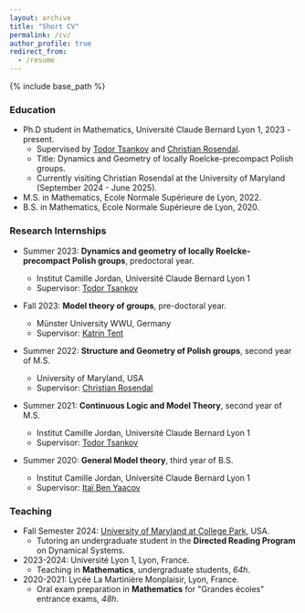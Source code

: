 ```yaml
---
layout: archive
title: "Short CV"
permalink: /cv/
author_profile: true
redirect_from:
  - /resume
---
```


{% include base_path %}

### Education

* Ph.D student in Mathematics, Université Claude Bernard Lyon 1, 2023 - present.
  * Supervised by [Todor Tsankov](http://www.math.jussieu.fr/~todor/) and [Christian Rosendal](https://sites.google.com/view/christian-rosendal).
  * Title: Dynamics and Geometry of locally Roelcke-precompact Polish groups.
  * Currently visiting Christian Rosendal at the University of Maryland (September 2024 - June 2025).
* M.S. in Mathematics, Ecole Normale Supérieure de Lyon, 2022.
* B.S. in Mathematics, Ecole Normale Supérieure de Lyon, 2020.

### Research Internships

* Summer 2023: **Dynamics and geometry of locally Roelcke-precompact Polish groups**, predoctoral year.
  * Institut Camille Jordan, Université Claude Bernard Lyon 1
  * Supervisor: [Todor Tsankov](http://www.math.jussieu.fr/~todor/)

* Fall 2023: **Model theory of groups**, pre-doctoral year.
  * Münster University WWU, Germany
  * Supervisor:  [Katrin Tent](http://ivv5hpp.uni-muenster.de/u/tent/)
 
* Summer 2022: **Structure and Geometry of Polish groups**, second year of M.S.
  * University of Maryland, USA
  * Supervisor:  [Christian Rosendal](https://sites.google.com/view/christian-rosendal)

* Summer 2021: **Continuous Logic and Model Theory**, second year of M.S.
  * Institut Camille Jordan, Université Claude Bernard Lyon 1
  * Supervisor: [Todor Tsankov](http://www.math.jussieu.fr/~todor/)

* Summer 2020: **General Model theory**, third year of B.S.
  * Institut Camille Jordan, Université Claude Bernard Lyon 1
  * Supervisor: [Itaï Ben Yaacov](http://math.univ-lyon1.fr/~begnac/)

  
### Teaching
* Fall Semester 2024: [University of Maryland at College Park](https://www-math.umd.edu/), USA.
    * Tutoring an undergraduate student in the **Directed Reading Program** on Dynamical Systems.
* 2023-2024: Université Lyon 1, Lyon, France.
  * Teaching in **Mathematics**, undergraduate students, *64h*.
* 2020-2021: Lycée La Martinière Monplaisir, Lyon, France.
  * Oral exam preparation in **Mathematics** for "Grandes écoles" entrance exams, *48h*.



